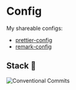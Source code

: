 # Config

My shareable configs:

- [prettier-config](./packages/prettier-config/README.md)
- [remark-config](./packages/remark-config/README.md)
<!-- - [eslint-config]()
- [postcss-config]()
- [stylelint-config]()
- [editor-config]() -->

## Stack 🧰

![Conventional Commits](https://img.shields.io/badge/conventional%20commits-%23FE5196.svg?style=for-the-badge&logo=conventionalcommits&logoColor=white)

<!-- ![Semantic Release](https://img.shields.io/badge/semantic%20release-%23494949.svg?style=for-the-badge\&logo=semanticrelease) -->
